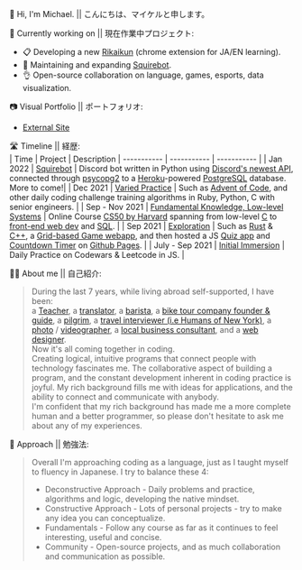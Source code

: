 🌱 Hi, I'm Michael. || こんにちは、マイケルと申します。

🔭 Currently working on || 現在作業中プロジェクト:<br>
- 📋 Developing a new [Rikaikun](https://chrome.google.com/webstore/detail/rikaikun/jipdnfibhldikgcjhfnomkfpcebammhp?hl=en) (chrome extension for JA/EN learning).
- 🤖 Maintaining and expanding [Squirebot](https://github.com/maikupero/squirebot).
- 👌 Open-source collaboration on language, games, esports, data visualization.

📷 Visual Portfolio || ポートフォリオ:<br>
- [External Site](https://maikerupero.smugmug.com)

🛣 Timeline || 経歴:<br>
| Time        | Project | Description
| ----------- | ----------- | ----------- | 
| Jan 2022 | [Squirebot](https://github.com/maikupero/squirebot) | Discord bot written in Python using [Discord's newest API](https://discord.com/developers/docs/intro), connected through [psycopg2](https://pypi.org/project/psycopg2/) to a [Heroku](https://heroku.com)-powered [PostgreSQL](https://www.postgresql.org/) database. More to come!|
| Dec 2021 | [Varied Practice](https://github.com/maikupero/fatpad/tree/master/practice) | Such as [Advent of Code](https://adventofcode.com/2021), and other daily coding challenge training algorithms in Ruby, Python, C with senior engineers. |
| Sep - Nov 2021 | [Fundamental Knowledge, Low-level Systems](https://github.com/maikupero/fatpad/tree/master/studies/cs50x) | Online Course [CS50 by Harvard](https://cs50.harvard.edu/x/2021/) spanning from low-level [C](https://cs50.harvard.edu/x/2021/weeks/5/) to [front-end web dev](https://cs50.harvard.edu/x/2021/weeks/8/) and [SQL](https://cs50.harvard.edu/x/2021/weeks/7/). |
| Sep 2021 | [Exploration](https://github.com/maikupero/fatpad/blob/master/resources) | Such as [Rust](https://github.com/maikupero/fatpad/tree/master/studies/rust) & [C++](https://github.com/maikupero/fatpad/blob/master/studies/learncpp/learncpp%20notes), a [Grid-based Game webapp](https://github.com/maikupero/fatpad/tree/master/practice/web_dev/youtube%20grid%20tutorial), and then hosted a JS [Quiz app](https://maikupero.github.io/quiz-app/index.html) and [Countdown Timer](https://maikupero.github.io/countdown-timer/index.html) on [Github Pages](https://pages.github.com/). |
| July - Sep 2021 | [Initial Immersion](https://github.com/maikupero/fatpad/tree/master/practice/js) | Daily Practice on Codewars & Leetcode in JS. |

🧗‍♂️ About me || 自己紹介:<br>

> During the last 7 years, while living abroad self-supported, I have been:<br>
> a [Teacher](http://www.ibe-hiroshima.com/), a [translator](https://amzn.to/3rX6Rxm), a [barista](https://backpackersjapan.co.jp/kyotohostel/en/), a [bike tour company founder & guide](https://biketourjapan.com), a [pilgrim](https://shikoku-tourism.com/en/shikoku-henro/shikoku-henro), a [travel interviewer (i.e Humans of New York)](https://www.instagram.com/sounds_of_japan/), a [photo](https://maikerupero.smugmug.com/Photography) / [videographer](https://maikerupero.smugmug.com/Videography/), a [local business consultant](https://tecojapan.wordpress.com/), and a [web designer](https://stak.tech).<br>
> Now it's all coming together in coding.<br>
> Creating logical, intuitive programs that connect people with technology fascinates me. The collaborative aspect of building a program, and the constant development inherent in coding practice is joyful. My rich background fills me with ideas for applications, and the ability to connect and communicate with anybody. <br>
> I'm confident that my rich background has made me a more complete human and a better programmer, so please don't hesitate to ask me about any of my experiences.

📝 Approach || 勉強法:<br>
> Overall I'm approaching coding as a language, just as I taught myself to fluency in Japanese. I try to balance these 4:
> + Deconstructive Approach - Daily problems and practice, algorithms and logic, developing the native mindset.
> + Constructive Approach - Lots of personal projects - try to make any idea you can conceptualize.
> + Fundamentals - Follow any course as far as it continues to feel interesting, useful and concise.
> + Community - Open-source projects, and as much collaboration and communication as possible.
